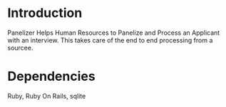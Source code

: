 Introduction
============
Panelizer Helps Human Resources to Panelize and Process an Applicant with an interview. This takes care of the end to end processing from a sourcee.

Dependencies
============
Ruby, Ruby On Rails, sqlite


